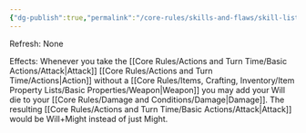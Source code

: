 ```yaml
---
{"dg-publish":true,"permalink":"/core-rules/skills-and-flaws/skill-list/will/rank-2/force-of-will/"}
---
```


Refresh: None

Effects:
Whenever you take the [[Core Rules/Actions and Turn Time/Basic Actions/Attack\|Attack]] [[Core Rules/Actions and Turn Time/Actions\|Action]] without a [[Core Rules/Items, Crafting, Inventory/Item Property Lists/Basic Properties/Weapon\|Weapon]] you may add your Will die to your [[Core Rules/Damage and Conditions/Damage\|Damage]]. The resulting [[Core Rules/Actions and Turn Time/Basic Actions/Attack\|Attack]] would be Will+Might instead of just Might.